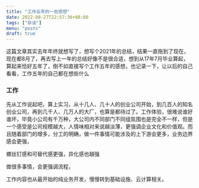 ```yaml
---
title: "工作五年的一些感想"
date: 2022-08-27T22:57:36+08:00
tags: ["杂谈"]
menu: "posts"
draft: true
---
```


这篇文章其实去年年终就想写了，想写个2021年的总结，结果一直拖到了现在，现在都8月了，再去写上一年的总结好像不是很合适，想到从17年7月毕业算起，算起来恰好五年了，倒不如直接写个工作五年的感想，也记录一下，让以后的自己看看，工作五年的自己都在想些什么

### 工作

先从工作说起吧，算上实习，从十几人、几十人的创业公司开始，到几百人的知名创业公司，再到几千人、几万人的大厂，也算是都待过了。工作体验，很难说谁好谁坏，毕竟小公司有千万种，大公司内不同部门不同组氛围也是完全不一样，但是一个感受是公司规模越大，人情味相对来说越淡薄，更强调企业文化和价值观。而且随着部门的增多，分工的明确，做一件事情可能涉及的上下游会更多，业务边界感会更强，



螺丝钉感和可替代感更强，异化感也越强

做很多事情，会更强调流程，

工作内容也从最开始的纯业务开发，慢慢转到基础设施、云计算相关。